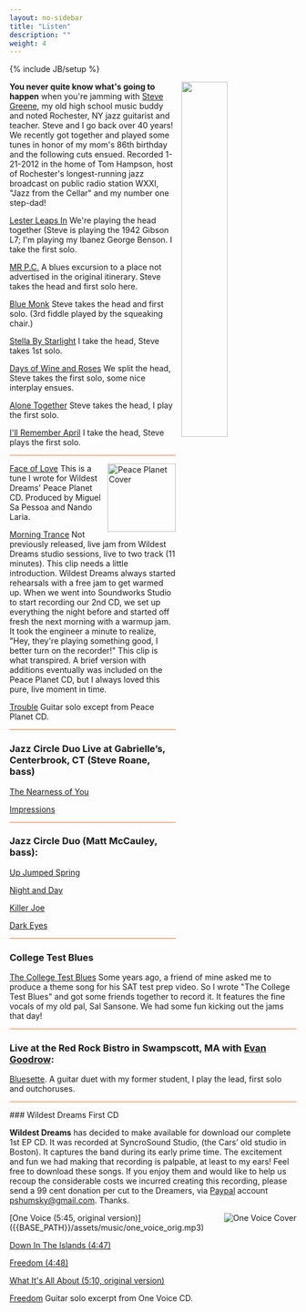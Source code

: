 ```yaml
---
layout: no-sidebar
title: "Listen"
description: ""
weight: 4
---
```

{% include JB/setup %}
<style type="text/css">
	hr {
		background:#F87431; border:0; height:1px;
	}
	
	img {
		padding-left: 10px;
	}
</style>

<div class="side-image">
	<img src="{{ BASE_PATH }}/assets/images/steve-and-paul.jpg"  style="float:right; width:40%; height:40%; "/>
</div>

__You never quite know what's going to happen__ when you're jamming with [Steve Greene](http://www.stevegreene.com/), my old high school music buddy and noted Rochester, NY jazz guitarist and teacher. Steve and I go back over 40 years! We recently got together and played some tunes in honor of my mom's 86th birthday and the following cuts ensued. Recorded 1-21-2012 in the home of Tom Hampson, host of Rochester's longest-running jazz broadcast on public radio station WXXI, "Jazz from the Cellar" and my number one step-dad!


[Lester Leaps In]({{BASE_PATH}}/assets/music/Lester%20Leaps%20In.mp3) We're playing the head together (Steve is playing the 1942 Gibson L7; I'm playing my Ibanez George Benson. I take the first solo.

[MR P.C.]({{BASE_PATH}}/assets/music/MR%20P.C.mp3) A blues excursion to a place not advertised in the original itinerary. Steve takes the head and first solo here.

[Blue Monk]({{BASE_PATH}}/assets/music/Blue%20Monk.mp3) Steve takes the head and first solo. (3rd fiddle played by the squeaking chair.)

[Stella By Starlight]({{BASE_PATH}}/assets/music/Stella%20By%20Starlight.mp3) I take the head, Steve takes 1st solo.

[Days of Wine and Roses]({{BASE_PATH}}/assets/music/Days%20of%20Wine%20and%20Roses.mp3) We split the head, Steve takes the first solo, some nice interplay ensues. 

[Alone Together]({{BASE_PATH}}/assets/music/Alone%20Together.mp3) Steve takes the head, I play the first solo.

[I'll Remember April]({{BASE_PATH}}/assets/music/I'll%20Remember%20April.mp3) I take the head, Steve plays the first solo.

<hr/>

<img src="{{BASE_PATH}}/assets/images/pp_cover.jpg" style="float:right; height: 120px; width: auto;" alt="Peace Planet Cover"/>

[Face of Love]({{BASE_PATH}}/assets/music/faceoflove.mp3) This is a tune I wrote for Wildest Dreams' Peace Planet CD. Produced by Miguel Sa Pessoa and Nando Laria.

[Morning Trance]({{BASE_PATH}}/assets/music/morning_trance.mp3) 
Not previously released, live jam from Wildest Dreams studio sessions, live to two track (11 minutes). This clip needs a little introduction. Wildest Dreams always started rehearsals with a free jam to get warmed up. When we went into Soundworks Studio to start recording our 2nd CD, we set up everything the night before and started off fresh the next morning with a warmup jam. It took the engineer a minute to realize, "Hey, they're playing something good, I better turn on the recorder!" This clip is what transpired. A brief version with additions eventually was included on the Peace Planet CD, but I always loved this pure, live moment in time.

[Trouble]({{BASE_PATH}}/assets/music/trouble.mp3) Guitar solo except from Peace Planet CD.

<hr/>

### Jazz Circle Duo Live at Gabrielle’s, Centerbrook, CT (Steve Roane, bass)


[The Nearness of You]({{BASE_PATH}}/assets/music/The%20Nearness%20of%20You.mp3)

[Impressions]({{BASE_PATH}}/assets/music/Impressions.mp3)

<hr/>

### Jazz Circle Duo (Matt McCauley, bass):

[Up Jumped Spring]({{BASE_PATH}}/assets/music/Up%20Jumped%20Spring.mp3) 

[Night and Day]({{BASE_PATH}}/assets/music/Night%20And%20Day.mp3)

[Killer Joe]({{BASE_PATH}}/assets/music/Killer%20Joe.mp3)

[Dark Eyes]({{BASE_PATH}}/assets/music/Dark%20Eyes.mp3)

<hr/>

### College Test Blues 

[The College Test Blues]({{BASE_PATH}}/assets/music/college_test_blues.mp3) Some years ago, a friend of mine asked me to produce a theme song for his SAT test prep video. So I wrote "The College Test Blues" and got some friends together to record it. It features the fine vocals of my old pal, Sal Sansone. We had some fun kicking out the jams that day!

<hr/>

### Live at the Red Rock Bistro in Swampscott, MA with [Evan Goodrow](http://www.EvanGoodrow.com): 

[Bluesette]({{BASE_PATH}}/assets/music/bluesette.mp3). A guitar duet with my former student, I play the lead, first solo and outchoruses.



<hr/>
### Wildest Dreams First CD

**Wildest Dreams** has decided to make available for download our complete 1st EP CD. It was recorded at SyncroSound Studio, (the Cars’ old studio in Boston). It captures the band during its early prime time. The excitement and fun we had making that recording is palpable, at least to my ears! Feel free to download these songs. If you enjoy them and would like to help us recoup the considerable costs we incurred creating this recording, please send a 99 cent donation per cut to the Dreamers, via [Paypal](http://www.paypal.com) account pshumsky@gmail.com. Thanks.

<img src="{{BASE_PATH}}/assets/images/one_voice_cover.gif" style="float:right" alt="One Voice Cover"/>
[One Voice  (5:45, original version)]({{BASE_PATH}}/assets/music/one_voice_orig.mp3)

[Down In The Islands (4:47)]({{BASE_PATH}}/assets/music/down_in_the_islands.mp3)

[Freedom (4:48)]({{BASE_PATH}}/assets/music/freedom_orig.mp3)

[What It's All About (5:10, original version)]({{BASE_PATH}}/assets/music/what_it's_all_about.mp3)

[Freedom]({{BASE_PATH}}/assets/music/freedomclip.mp3) Guitar solo excerpt from One Voice CD.


